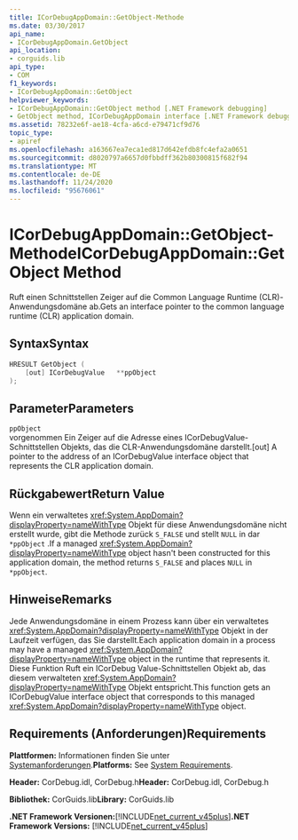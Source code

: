 ```yaml
---
title: ICorDebugAppDomain::GetObject-Methode
ms.date: 03/30/2017
api_name:
- ICorDebugAppDomain.GetObject
api_location:
- corguids.lib
api_type:
- COM
f1_keywords:
- ICorDebugAppDomain::GetObject
helpviewer_keywords:
- ICorDebugAppDomain::GetObject method [.NET Framework debugging]
- GetObject method, ICorDebugAppDomain interface [.NET Framework debugging]
ms.assetid: 78232e6f-ae18-4cfa-a6cd-e79471cf9d76
topic_type:
- apiref
ms.openlocfilehash: a163667ea7eca1ed817d642efdb8fc4efa2a0651
ms.sourcegitcommit: d8020797a6657d0fbbdff362b80300815f682f94
ms.translationtype: MT
ms.contentlocale: de-DE
ms.lasthandoff: 11/24/2020
ms.locfileid: "95676061"
---
```

# <a name="icordebugappdomaingetobject-method"></a><span data-ttu-id="446fb-102">ICorDebugAppDomain::GetObject-Methode</span><span class="sxs-lookup"><span data-stu-id="446fb-102">ICorDebugAppDomain::GetObject Method</span></span>

<span data-ttu-id="446fb-103">Ruft einen Schnittstellen Zeiger auf die Common Language Runtime (CLR)-Anwendungsdomäne ab.</span><span class="sxs-lookup"><span data-stu-id="446fb-103">Gets an interface pointer to the common language runtime (CLR) application domain.</span></span>  
  
## <a name="syntax"></a><span data-ttu-id="446fb-104">Syntax</span><span class="sxs-lookup"><span data-stu-id="446fb-104">Syntax</span></span>  
  
```cpp  
HRESULT GetObject (  
    [out] ICorDebugValue   **ppObject  
);  
```  
  
## <a name="parameters"></a><span data-ttu-id="446fb-105">Parameter</span><span class="sxs-lookup"><span data-stu-id="446fb-105">Parameters</span></span>  

 `ppObject`  
 <span data-ttu-id="446fb-106">vorgenommen Ein Zeiger auf die Adresse eines ICorDebugValue-Schnittstellen Objekts, das die CLR-Anwendungsdomäne darstellt.</span><span class="sxs-lookup"><span data-stu-id="446fb-106">[out] A pointer to the address of an ICorDebugValue interface object that represents the CLR application domain.</span></span>  
  
## <a name="return-value"></a><span data-ttu-id="446fb-107">Rückgabewert</span><span class="sxs-lookup"><span data-stu-id="446fb-107">Return Value</span></span>  

 <span data-ttu-id="446fb-108">Wenn ein verwaltetes <xref:System.AppDomain?displayProperty=nameWithType> Objekt für diese Anwendungsdomäne nicht erstellt wurde, gibt die Methode zurück `S_FALSE` und stellt `NULL` in dar `*ppObject` .</span><span class="sxs-lookup"><span data-stu-id="446fb-108">If a managed <xref:System.AppDomain?displayProperty=nameWithType> object hasn't been constructed for this application domain, the method returns `S_FALSE` and places `NULL` in `*ppObject`.</span></span>  
  
## <a name="remarks"></a><span data-ttu-id="446fb-109">Hinweise</span><span class="sxs-lookup"><span data-stu-id="446fb-109">Remarks</span></span>  

 <span data-ttu-id="446fb-110">Jede Anwendungsdomäne in einem Prozess kann über ein verwaltetes <xref:System.AppDomain?displayProperty=nameWithType> Objekt in der Laufzeit verfügen, das Sie darstellt.</span><span class="sxs-lookup"><span data-stu-id="446fb-110">Each application domain in a process may have a managed <xref:System.AppDomain?displayProperty=nameWithType> object in the runtime that represents it.</span></span> <span data-ttu-id="446fb-111">Diese Funktion Ruft ein ICorDebug Value-Schnittstellen Objekt ab, das diesem verwalteten <xref:System.AppDomain?displayProperty=nameWithType> Objekt entspricht.</span><span class="sxs-lookup"><span data-stu-id="446fb-111">This function gets an ICorDebugValue interface object that corresponds to this managed <xref:System.AppDomain?displayProperty=nameWithType> object.</span></span>  
  
## <a name="requirements"></a><span data-ttu-id="446fb-112">Requirements (Anforderungen)</span><span class="sxs-lookup"><span data-stu-id="446fb-112">Requirements</span></span>  

 <span data-ttu-id="446fb-113">**Plattformen:** Informationen finden Sie unter [Systemanforderungen](../../get-started/system-requirements.md).</span><span class="sxs-lookup"><span data-stu-id="446fb-113">**Platforms:** See [System Requirements](../../get-started/system-requirements.md).</span></span>  
  
 <span data-ttu-id="446fb-114">**Header:** CorDebug.idl, CorDebug.h</span><span class="sxs-lookup"><span data-stu-id="446fb-114">**Header:** CorDebug.idl, CorDebug.h</span></span>  
  
 <span data-ttu-id="446fb-115">**Bibliothek:** CorGuids.lib</span><span class="sxs-lookup"><span data-stu-id="446fb-115">**Library:** CorGuids.lib</span></span>  
  
 <span data-ttu-id="446fb-116">**.NET Framework Versionen:**[!INCLUDE[net_current_v45plus](../../../../includes/net-current-v45plus-md.md)]</span><span class="sxs-lookup"><span data-stu-id="446fb-116">**.NET Framework Versions:** [!INCLUDE[net_current_v45plus](../../../../includes/net-current-v45plus-md.md)]</span></span>
